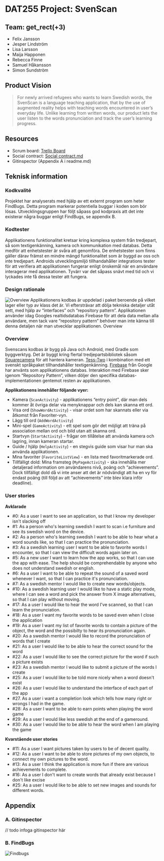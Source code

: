 # DAT255 Project: SvenScan
## Team: get_rect(+3)

* Felix Jansson
* Jesper Lindström
* Lisa Larsson
* Maija Happonen
* Rebecca Finne
* Samuel Håkansson
* Simon Sundström

## Product Vision
> For newly arrived refugees who wants to learn Swedish words, the SvenScan is a language teaching application, that by the use of augmented reality helps with teaching words encountered in user’s everyday life. Unlike learning from written words, our product lets the user listen to the words pronunciation and track the user’s learning progress.

## Resources
* Scrum board: [Trello Board](https://trello.com/b/DwtLc2Xl/svenscan)
* Social contract: [Social contract.md](https://github.com/SSundstrom/get_rect-Beppy-/blob/master/Social%20contract.md)
* Gitinspector (Appendix A i readme.md)

## Teknisk information
### Kodkvalité
Projektet har analyserats med hjälp av ett externt program som heter FindBugs. Detta program markerar potentiella buggar i koden som bör lösas. Utvecklingsgruppen har följt såpass god kodpraxis att det inte existerar några buggar enligt FindBugs, se appendix B.

### Kodtester
Applikationens funktionalitet kretsar kring komplexa system från tredjepart, så som textigenkänning, kamera och kommunikation med databas. Detta medför att enhetstester är svåra att genomföra. De enhetstester som finns gäller därav främst en mindre mängd funktionalitet som är byggd av oss och inte tredjepart.
Androids utvecklingsmiljö tillhandahåller integrations tester för att verifiera att applikationen fungerar enligt önskemål när en användare interagerar med applikationen. Tyvärr var det såpass snävt med tid och vi lyckades inte få dessa tester att fungera.

### Design rationale
![Overview](http://i.imgur.com/YYUSrUJ.png)
Applikationens kodbas är uppdelad i paket beroende på vilket lager eller typ av klass det är. Vi eftersträvar att dölja tekniska detaljer utåt sett, med hjälp av “interfaces” och “repository pattern”. Applikationen använder idag Googles realtidsdatabas Firebase för att dela data mellan alla användare, men tack vare “repository pattern” behöver man inte känna till denna detaljen när man utvecklar applikationen.
Overview

### Overview
Svenscans kodbas är bygg på Java och Android, med Gradle som byggverktyg. Det är byggt kring flertal tredjepartsbibliotek såsom [Squarecamera](https://github.com/boxme/SquareCamera/tree/master/squarecamera/src/main/java/com/desmond/squarecamera) för att hantera kameran. [Tess-Two](https://github.com/rmtheis/tess-two) i kombination med ett svenskt språkpaket tillhandahåller textigenkänning. [Firebase](https://firebase.google.com) från Google har använts som applikationens databas. Interaktion med Firebase sker igenom “Repository Pattern”, vilken döljer den specifika databas-implementationen gentemot resten av applikationen.

**Applikationens innehåller följande vyer:**
* Kamera (`ScanActivity`) - applikationens “entry point”, där man dels kommer åt övriga delar via menyknappar och dels kan skanna ett ord.
* Visa ord (`ShowWordActivity`) - visar ordet som har skannats eller via åtkomst från Favoriter-vyn.
* Lägg till ord (`AddWordActivity`)
* Mini-spel (`GameActivity`) - ett spel som gör det möjligt att träna på association mellan ord och bild utan att skanna ord.
* Startvyn (`StartActivity`) - frågar om tillåtelse att använda kamera och lagring, innan kameran startar.
* Guide / hjälp (`HelpActivity`) - en stegvis guide som visar hur man ska använda applikationen.
* Mina favoriter (`FavoriteListView`) - en lista med favoritmarkerade ord.
* Tillfälligt dold: Mina framsteg (`MyPageActivity`) - ska innehålla mer detaljerad information om användarens nivå, poäng och “achievements”. Dock tillfälligt dold då vi inte anser att det är nödvändigt att ha en vy för endast poäng (till följd av att “achievements” inte blev klara inför deadline).

### User stories
**Avklarade**

* #0: As a user I want to see an application, so that I know my developer isn't slacking off
* #1: As a person who's learning swedish I want to scan i.e furniture and see its swedish word on the device.
* #2: As a person who's learning swedish I want to be able to hear what a word sounds like, so that I can practice the pronunciation.
* #3: As a swedish learning user I want to be able to favorite words I encounter, so that I can view the difficult words again later on.
* #5: As a new user I want to learn how the app works, so that I can use the app with ease. The help should be comprehendable by anyone who does not understand swedish or english.
* #6: As a user I want to be able to repeat the sound of a saved word whenever I want, so that I can practice it's pronunciation.
* #7: As a swedish mentor I would like to create new words/objects.
* #10: As a swedish learning user I would like to have a static play mode, where I can see a word and pick the answer from X image alternatives, so that I can play without moving.
* #17: As a user I would like to hear the word I've scanned, so that I can learn the pronunciation.
* #18: As a user I want my favorite words to be saved even when I close the application
* #19: As a user I want my list of favorite words to contain a picture of the object, the word and the possibilty to hear its pronunciation again.
* #20: As a swedish mentor I would like to record the pronunciation of words that I create
* #21: As a user I would like to be able to hear the correct sound for the word
* #22: As a user I would like to see the correct picture for the word if such a picture exists
* #23: As a swedish mentor I would like to submit a picture of the words I create
* #25: As a user I would like to be told more nicely when a word doesn't exist
* #26: As a user I would like to understand the interface of each part of the app
* #27. As a user i want a completion look which tells how many right or wrongs I had in the game.
* #28: As a user I want to be able to earn points when playing the word game
* #29: As a user I would like less swedish at the end of a gameround.
* #30: As a user I would like to be able to hear the word when I am playing the game

**Kvarstående user stories**

* #11: As a user I want pictures taken by users to be of decent quality.
* #12: As a user I want to be able to store pictures of my own objects, to connect my own pictures to the word.
* #13: As a user I think the application is more fun if there are various achievements to complete.
* #16: As a user I don't want to create words that already exist because I don't like excise
* #25: As a user I would like to be able to set new images and sounds for different words.

## Appendix
### A. Gitinspector
// todo infoga gitinspector här

### B. FindBugs
![Findbugs](http://i.imgur.com/FZpPTpk.png)
